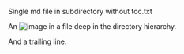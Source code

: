 Single md file in subdirectory without toc.txt

An ![image][img1] in a file deep in the directory hierarchy.

[img1]: urn:cite:hmt:vaimg.VA004VN-0506@0.6,0.3764,0.096,0.1134

And a trailing line.